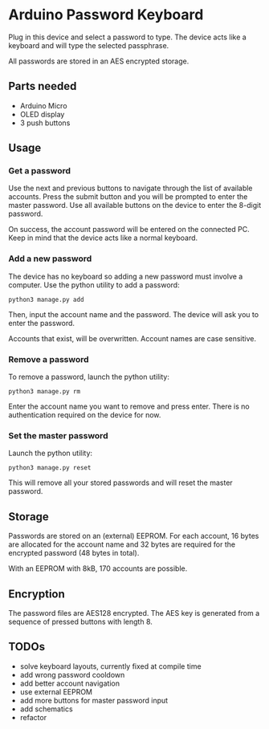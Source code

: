 # Arduino Password Keyboard

Plug in this device and select a password to type. The device acts like a keyboard and will type the selected passphrase.

All passwords are stored in an AES encrypted storage.

## Parts needed

- Arduino Micro
- OLED display
- 3 push buttons

## Usage

### Get a password

Use the next and previous buttons to navigate through the list of available accounts. Press the submit button and you will be prompted to enter the master password. Use all available buttons on the device to enter the 8-digit password.

On success, the account password will be entered on the connected PC. Keep in mind that the device acts like a normal keyboard.

### Add a new password

The device has no keyboard so adding a new password must involve a computer. Use the python utility to add a password:

    python3 manage.py add

Then, input the account name and the password. The device will ask you to enter the password.

Accounts that exist, will be overwritten. Account names are case sensitive.

### Remove a password

To remove a password, launch the python utility:

    python3 manage.py rm

Enter the account name you want to remove and press enter. There is no authentication required on the device for now.

### Set the master password

Launch the python utility:

    python3 manage.py reset

This will remove all your stored passwords and will reset the master password.

## Storage

Passwords are stored on an (external) EEPROM. For each account, 16 bytes are allocated for the account name and 32 bytes are required for the encrypted password (48 bytes in total).

With an EEPROM with 8kB, 170 accounts are possible.

## Encryption

The password files are AES128 encrypted. The AES key is generated from a sequence of pressed buttons with length 8.

## TODOs

- solve keyboard layouts, currently fixed at compile time
- add wrong password cooldown
- add better account navigation
- use external EEPROM
- add more buttons for master password input
- add schematics
- refactor
